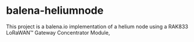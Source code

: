 # balena-heliumnode
This project is a balena.io implementation of a helium node using a RAK833 LoRaWAN™ Gateway Concentrator Module,

